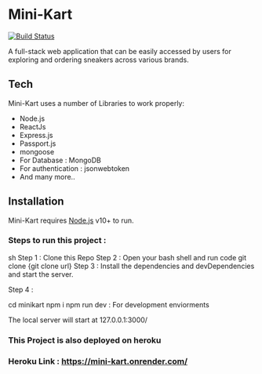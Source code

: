 # Mini-Kart

[![Build Status](https://travis-ci.org/joemccann/dillinger.svg?branch=master)](https://travis-ci.org/joemccann/dillinger)

A full-stack web application that can be easily accessed by users for exploring and ordering sneakers across various brands.


## Tech

Mini-Kart uses a number of Libraries to work properly:

- Node.js
- ReactJs
- Express.js
- Passport.js
- mongoose
- For Database : MongoDB
- For authentication : jsonwebtoken
- And many more..

## Installation

Mini-Kart requires [Node.js](https://nodejs.org/) v10+ to run.

### Steps to run this project : 

sh
Step 1 : Clone this Repo 
Step 2 : Open your bash shell and run code git clone {git clone url}
Step 3 : Install the dependencies and devDependencies and start the server.

Step 4 : 

cd minikart
npm i
npm run dev : For development enviorments

The local server will start at 127.0.0.1:3000/

### This Project is also deployed on heroku
### Heroku Link : https://mini-kart.onrender.com/
